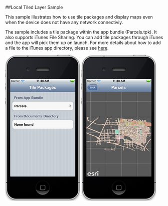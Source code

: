 ##Local Tiled Layer Sample 

This sample illustrates how to use tile packages and display maps even when the device does not have any network connectiviy.

The sample includes a tile package within the app bundle (Parcels.tpk). It also supports iTunes File Sharing. You can add tile packages through iTunes and the app will pick them up on launch. For more details about how to add a file to the iTunes app directory, please see [here](http://support.apple.com/kb/ht4094).


![](image.png)
![](image2.png)




